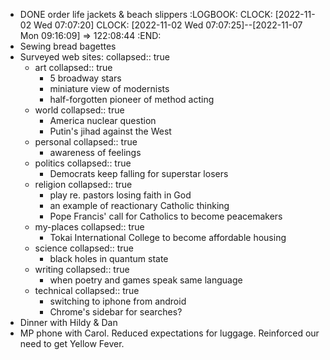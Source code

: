 - DONE order life jackets & beach slippers
  :LOGBOOK:
  CLOCK: [2022-11-02 Wed 07:07:20]
  CLOCK: [2022-11-02 Wed 07:07:25]--[2022-11-07 Mon 09:16:09] =>  122:08:44
  :END:
- Sewing bread bagettes
- Surveyed web sites:
  collapsed:: true
	- art
	  collapsed:: true
		- 5 broadway stars
		- miniature view of modernists
		- half-forgotten pioneer of method acting
	- world
	  collapsed:: true
		- America nuclear question
		- Putin's jihad against the West
	- personal
	  collapsed:: true
		- awareness of feelings
	- politics
	  collapsed:: true
		- Democrats keep falling for superstar losers
	- religion
	  collapsed:: true
		- play re. pastors losing faith in God
		- an example of reactionary Catholic thinking
		- Pope Francis' call for Catholics to become peacemakers
	- my-places
	  collapsed:: true
		- Tokai International College to become affordable housing
	- science
	  collapsed:: true
		- black holes in quantum state
	- writing
	  collapsed:: true
		- when poetry and games speak same language
	- technical
	  collapsed:: true
		- switching to iphone from android
		- Chrome's sidebar for searches?
- Dinner with Hildy & Dan
- MP phone with Carol. Reduced expectations for luggage. Reinforced our need to get Yellow Fever.